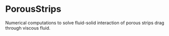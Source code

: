 # PorousStrips
Numerical computations to solve fluid-solid interaction of porous strips drag through viscous fluid.
